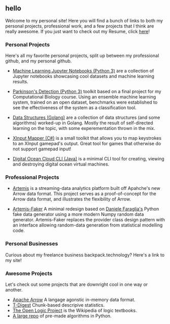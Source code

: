 ## hello

Welcome to my personal site! Here you will find a bunch of links to both my personal projects, professional work, and a few projects that I think are really awesome. If you just want to check out my Resume, click [here](https://github.com/russellgill/hello/blob/master/Resume_RussellGill.pdf)!

### Personal Projects

Here's all my favorite personal projects, split up between my professional github, and my personal github.

- [Machine Learning Jupyter Notebooks (Python 3)](https://github.com/russellgill/MachineLearningNotebooks) are a collection of Jupyter notebooks showcasing cool datasets and machine learning results.

- [Parkinson's Detection (Python 3)](http://127.0.0.1) toolkit based on a final project for my Computational Biology course. Using an ensemble machine learning system, trained on an open dataset, benchmarks were established to see the effectiveness of the system as a classification tool.

- [Data Structures (Golang)](http://127.0.0.1) are a collection of data structures (and some algorithms) worked-up in Golang. Mostly the result of self-directed learning on the topic, with some experementation thrown in the mix.

- [XInput Mapper (C#)](http://127.0.0.1) is a small toolkit that allows you to map keystrokes to an XInput gamepad's output. Great tool for games that otherwise do not support gamepad input!

- [Digital Ocean Cloud CLI (Java)](http://127.0.0.1) is a minimal CLI tool for creating, viewing and destroying digital ocean virtual machines.

### Professional Projects

- [Artemis](https://github.com/ryanmwhitephd/artemis) is a streaming-data analytics platform built off Apahche's new Arrow data format. This project serves as a proof-of-concept for the Arrow data format, and illustrates the flexibility of Arrow.

- [Artemis-Faker](https://github.com/russellgill/Artemis-Faker) A minimal redesign based on [Daniele Faraglia's](https://github.com/joke2k) Python fake data generator using a more modern Numpy random data generator. Artemis-Faker replaces the provider class design pattern with an interface allowing random-data generation from statistical modelling code.

### Personal Businesses

Curious about my freelance business backpack.technology? Here's a link to my site!

### Awesome Projects 

Let's check out some projects that are downright cool in one way or another.

- [Apache Arrow](https://github.com/apache/arrow) A langage agonstic in-memory data format.
- [T-Digest](https://github.com/tdunning/t-digest) Chunk-based descripive statistics.
- [The Open Logic Project](https://github.com/OpenLogicProject/OpenLogic) is the Wikipedia of logic textbooks.
- [A large repo](https://github.com/subbarayudu-j/TheAlgorithms-Python) of pre-made algorithms in Python.
